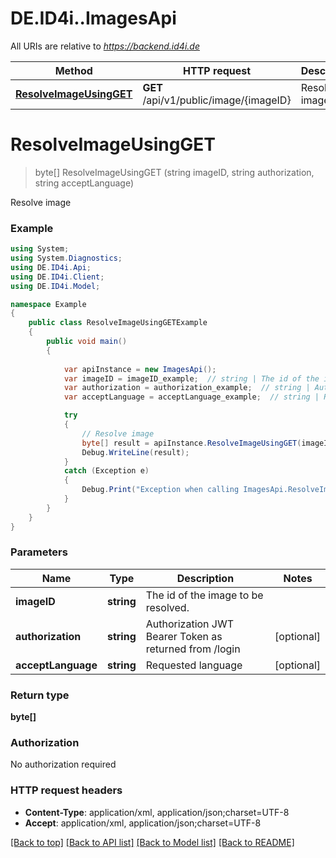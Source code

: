 # DE.ID4i..ImagesApi

All URIs are relative to *https://backend.id4i.de*

Method | HTTP request | Description
------------- | ------------- | -------------
[**ResolveImageUsingGET**](ImagesApi.md#resolveimageusingget) | **GET** /api/v1/public/image/{imageID} | Resolve image


<a name="resolveimageusingget"></a>
# **ResolveImageUsingGET**
> byte[] ResolveImageUsingGET (string imageID, string authorization, string acceptLanguage)

Resolve image

### Example
```csharp
using System;
using System.Diagnostics;
using DE.ID4i.Api;
using DE.ID4i.Client;
using DE.ID4i.Model;

namespace Example
{
    public class ResolveImageUsingGETExample
    {
        public void main()
        {
            
            var apiInstance = new ImagesApi();
            var imageID = imageID_example;  // string | The id of the image to be resolved.
            var authorization = authorization_example;  // string | Authorization JWT Bearer Token as returned from /login (optional) 
            var acceptLanguage = acceptLanguage_example;  // string | Requested language (optional) 

            try
            {
                // Resolve image
                byte[] result = apiInstance.ResolveImageUsingGET(imageID, authorization, acceptLanguage);
                Debug.WriteLine(result);
            }
            catch (Exception e)
            {
                Debug.Print("Exception when calling ImagesApi.ResolveImageUsingGET: " + e.Message );
            }
        }
    }
}
```

### Parameters

Name | Type | Description  | Notes
------------- | ------------- | ------------- | -------------
 **imageID** | **string**| The id of the image to be resolved. | 
 **authorization** | **string**| Authorization JWT Bearer Token as returned from /login | [optional] 
 **acceptLanguage** | **string**| Requested language | [optional] 

### Return type

**byte[]**

### Authorization

No authorization required

### HTTP request headers

 - **Content-Type**: application/xml, application/json;charset=UTF-8
 - **Accept**: application/xml, application/json;charset=UTF-8

[[Back to top]](#) [[Back to API list]](../README.md#documentation-for-api-endpoints) [[Back to Model list]](../README.md#documentation-for-models) [[Back to README]](../README.md)

